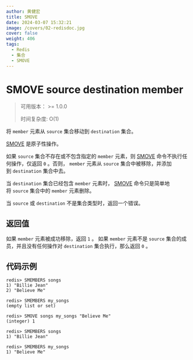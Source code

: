 ```yaml
---
author: 黄健宏
title: SMOVE
date: 2024-03-07 15:32:21
image: /covers/02-redisdoc.jpg
cover: false
weight: 406
tags:
  - Redis
  - 集合
  - SMOVE
---
```


# SMOVE source destination member

> 可用版本： >= 1.0.0
> 
> 时间复杂度: O(1)

将 `member` 元素从 `source` 集合移动到 `destination` 集合。

[SMOVE](https://bookstack.xnzone.eu.org/02-redisdoc/04-set/06-smove) 是原子性操作。

如果 `source` 集合不存在或不包含指定的 `member` 元素，则 [SMOVE](https://bookstack.xnzone.eu.org/02-redisdoc/04-set/06-smove) 命令不执行任何操作，仅返回 `0` 。否则， `member` 元素从 `source` 集合中被移除，并添加到 `destination` 集合中去。

当 `destination` 集合已经包含 `member` 元素时， [SMOVE](https://bookstack.xnzone.eu.org/02-redisdoc/04-set/06-smove) 命令只是简单地将 `source` 集合中的 `member` 元素删除。

当 `source` 或 `destination` 不是集合类型时，返回一个错误。

## 返回值

如果 `member` 元素被成功移除，返回 `1` 。 如果 `member` 元素不是 `source` 集合的成员，并且没有任何操作对 `destination` 集合执行，那么返回 `0` 。

## 代码示例

```shell
redis> SMEMBERS songs
1) "Billie Jean"
2) "Believe Me"

redis> SMEMBERS my_songs
(empty list or set)

redis> SMOVE songs my_songs "Believe Me"
(integer) 1

redis> SMEMBERS songs
1) "Billie Jean"

redis> SMEMBERS my_songs
1) "Believe Me"
```